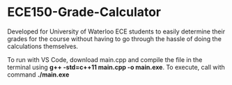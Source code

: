 # ECE150-Grade-Calculator
Developed for University of Waterloo ECE students to easily determine their grades for the course without having to go through the hassle of doing the calculations themselves.

To run with VS Code, download main.cpp and compile the file in the terminal using **g++ -std=c++11 main.cpp -o main.exe**. To execute, call with command **./main.exe** 
